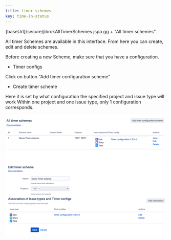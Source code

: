 ```yaml
---
title: timer schemes
key: time-in-status
---
```


{baseUrl}/secure/jibrokAllTimerSchemes.jspa
gg + "All timer schemes"

All timer Schemes are available in this interface. From here you can create, edit and delete schemes.

Before creating a new Scheme, make sure that you have a configuration.
* Timer configs

Click on button "Add timer configuration scheme"
* Create timer scheme


Here it is set by what configuration the specified project and issue type will work
Within one project and one issue type, only 1 configuration corresponds.


<a href="/uploads/time-in-status/timer-schemes/timer-schemes-all.png"><img src="/uploads/time-in-status/timer-schemes/timer-schemes-all.png" style="width:600px"/></a>
<a href="/uploads/time-in-status/timer-schemes/timer-scheme-create.png"><img src="/uploads/time-in-status/timer-schemes/timer-scheme-create.png" style="width:600px"/></a>